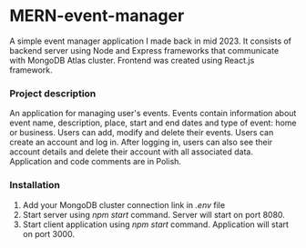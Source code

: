 # MERN-event-manager
A simple event manager application I made back in mid 2023. It consists of backend server using Node and Express frameworks that communicate with MongoDB Atlas cluster. Frontend was created using React.js framework.
### Project description
An application for managing user's events. Events contain information about event name, description, place, start and end dates and type of event: home or business. Users can add, modify and delete their events. Users can create an account and log in. After logging in, users can also see their account details and delete their account with all associated data. Application and code comments are in Polish.
### Installation
1. Add your MongoDB cluster connection link in _.env_ file
2. Start server using _npm start_ command. Server will start on port 8080.
3. Start client application using _npm start_ command. Application will start on port 3000.